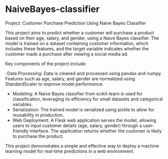 # NaiveBayes-classifier

Project: Customer Purchase Prediction Using Naive Bayes Classifier

This project aims to predict whether a customer will purchase a product based on their age, salary, and gender, using a Naive Bayes classifier. The model is trained on a dataset containing customer information, which includes these features, and the target variable indicates whether the customer made a purchase after viewing a social media ad.

Key components of the project include:

-Data Processing: Data is cleaned and processed using pandas and numpy. Features such as age, salary, and gender are normalized using StandardScaler to improve model performance.
- Modeling: A Naive Bayes classifier from scikit-learn is used for classification, leveraging its efficiency for small datasets and categorical variables.
- Serialization: The trained model is serialized using pickle to allow for reusability in production.
- Web Deployment: A Flask web application serves the model, allowing users to input customer details (age, salary, gender) through a user-friendly interface. The application returns whether the customer is likely to purchase the product.

This project demonstrates a simple and effective way to deploy a machine learning model for real-time predictions in a web environment.
